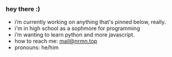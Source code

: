 ### hey there :)

- i’m currently working on anything that's pinned below, really.
- i'm in high school as a sophmore for programming
- i’m wanting to learn python and more javascript.
- how to reach me: [mail@nrmn.top](https://www.nrmn.top/contact/)
- pronouns: he/him
